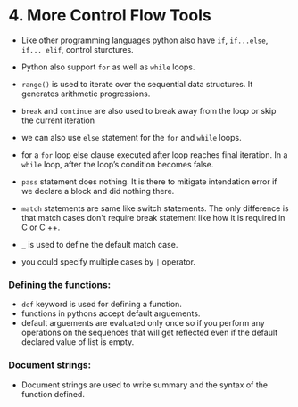 # 4. More Control Flow Tools

- Like other programming languages python also have `if`, `if...else`, `if... elif`, control sturctures.
- Python also support `for` as well as `while` loops.
- `range()` is used to iterate over the sequential data structures. It generates arithmetic progressions.

- `break` and `continue` are also used to break away from the loop or skip the current iteration

- we can also use `else` statement for the `for` and `while` loops.
- for a `for` loop else clause executed after loop reaches final iteration. In a `while` loop, after the loop’s condition becomes false.

- `pass` statement does nothing. It is there to mitigate intendation error if we declare a block and did nothing there.
- `match` statements are same like switch statements. The only difference is that match cases don't require break statement like how it is required in C or C ++.
- `_` is used to define the default match case.
- you could specify multiple cases by `|` operator.

### Defining the functions:

- `def` keyword is used for defining a function.
- functions in pythons accept default arguements.
- default arguements are evaluated only once so if you perform any operations on the sequences that will get reflected even if the default declared value of list is empty.

### Document strings:

- Document strings are used to write summary and the syntax of the function defined.


